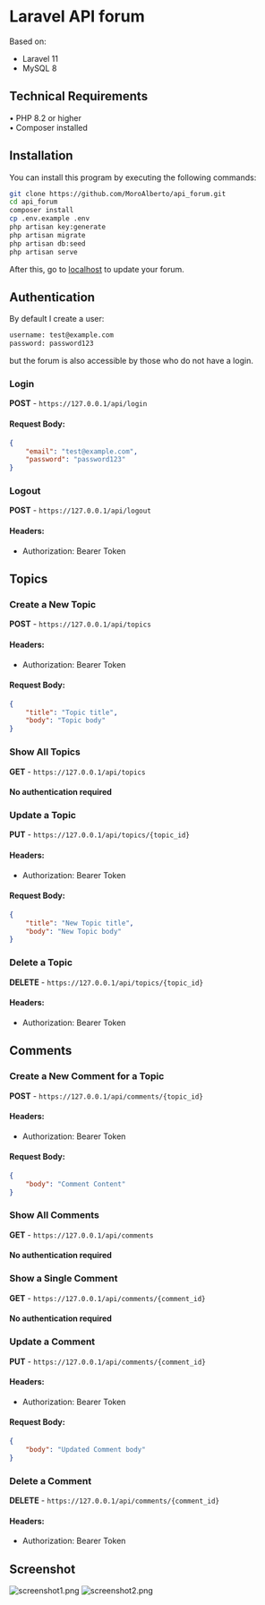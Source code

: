 # Laravel API forum

Based on:
- Laravel 11
- MySQL 8

## Technical Requirements

•   PHP 8.2 or higher <br>
•	Composer installed <br>

## Installation

You can install this program by executing the following commands:

```bash
git clone https://github.com/MoroAlberto/api_forum.git
cd api_forum
composer install
cp .env.example .env
php artisan key:generate
php artisan migrate
php artisan db:seed
php artisan serve
```

After this, go to [localhost](https://127.0.0.1:8000/) to update your forum.

## Authentication
By default I create a user:
```bash
username: test@example.com
password: password123
```
but the forum is also accessible by those who do not have a login.

### Login
**POST** - `https://127.0.0.1/api/login`

#### Request Body:
```json
{
    "email": "test@example.com",
    "password": "password123"
}
```

### Logout
**POST** - `https://127.0.0.1/api/logout`

#### Headers:
- Authorization: Bearer Token

## Topics

### Create a New Topic
**POST** - `https://127.0.0.1/api/topics`

#### Headers:
- Authorization: Bearer Token

#### Request Body:
```json
{
    "title": "Topic title",
    "body": "Topic body"
}
```

### Show All Topics
**GET** - `https://127.0.0.1/api/topics`

#### No authentication required

### Update a Topic
**PUT** - `https://127.0.0.1/api/topics/{topic_id}`

#### Headers:
- Authorization: Bearer Token

#### Request Body:
```json
{
    "title": "New Topic title",
    "body": "New Topic body"
}
```

### Delete a Topic
**DELETE** - `https://127.0.0.1/api/topics/{topic_id}`

#### Headers:
- Authorization: Bearer Token

## Comments

### Create a New Comment for a Topic
**POST** - `https://127.0.0.1/api/comments/{topic_id}`

#### Headers:
- Authorization: Bearer Token

#### Request Body:
```json
{
    "body": "Comment Content"
}
```

### Show All Comments
**GET** - `https://127.0.0.1/api/comments`

#### No authentication required

### Show a Single Comment
**GET** - `https://127.0.0.1/api/comments/{comment_id}`

#### No authentication required

### Update a Comment
**PUT** - `https://127.0.0.1/api/comments/{comment_id}`

#### Headers:
- Authorization: Bearer Token

#### Request Body:
```json
{
    "body": "Updated Comment body"
}
```

### Delete a Comment
**DELETE** - `https://127.0.0.1/api/comments/{comment_id}`

#### Headers:
- Authorization: Bearer Token

## Screenshot

![screenshot1.png](screenshot1.png)
![screenshot2.png](screenshot2.png)